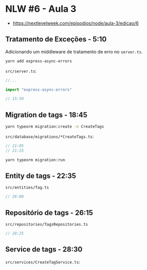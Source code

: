 # NLW #6 - Aula 3

- <https://nextlevelweek.com/episodios/node/aula-3/edicao/6>



## Tratamento de Exceções - 5:10

Adicionando um middleware de tratamento de erro no `server.ts`.

```sh
yarn add express-async-errors
```

`src/server.ts`:
```ts
//...

import "express-async-errors"

// 15:50
```

## Migration de tags - 18:45

```sh
yarn typeorm migration:create -n CreateTags
```

`src/database/migrations/*CreateTags.ts`:
```ts
// 21:05
// 21:25
```

```sh
yarn typeorm migration:run
```

## Entity de tags - 22:35

`src/entities/Tag.ts`
```ts
// 26:00
```

## Repositório de tags - 26:15

`src/repositories/TagsRepositories.ts`
```ts
// 28:25
```

## Service de tags - 28:30

`src/services/CreateTagService.ts`:
```ts

```